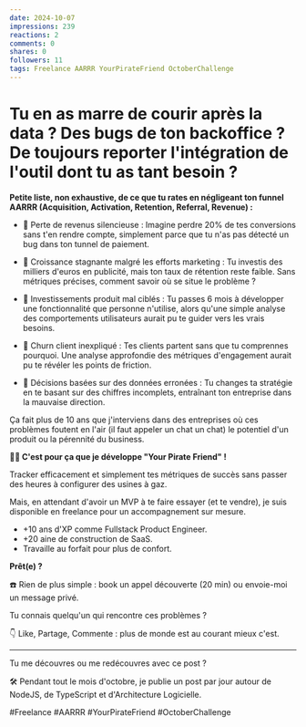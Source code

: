 ```yaml
---
date: 2024-10-07
impressions: 239
reactions: 2
comments: 0
shares: 0
followers: 11
tags: Freelance AARRR YourPirateFriend OctoberChallenge
---
```


# Tu en as marre de courir après la data ? Des bugs de ton backoffice ? De toujours reporter l'intégration de l'outil dont tu as tant besoin ?

**Petite liste, non exhaustive, de ce que tu rates en négligeant ton funnel AARRR (Acquisition, Activation, Retention, Referral, Revenue) :**

- 💸 Perte de revenus silencieuse : Imagine perdre 20% de tes conversions sans t'en rendre compte, simplement parce que tu n'as pas détecté un bug dans ton tunnel de paiement.

- 💄 Croissance stagnante malgré les efforts marketing : Tu investis des milliers d'euros en publicité, mais ton taux de rétention reste faible. Sans métriques précises, comment savoir où se situe le problème ?

- 🙉 Investissements produit mal ciblés : Tu passes 6 mois à développer une fonctionnalité que personne n'utilise, alors qu'une simple analyse des comportements utilisateurs aurait pu te guider vers les vrais besoins.

- 🚪 Churn client inexpliqué : Tes clients partent sans que tu comprennes pourquoi. Une analyse approfondie des métriques d'engagement aurait pu te révéler les points de friction.

- 🎯 Décisions basées sur des données erronées : Tu changes ta stratégie en te basant sur des chiffres incomplets, entraînant ton entreprise dans la mauvaise direction.

Ça fait plus de 10 ans que j'interviens dans des entreprises où ces problèmes foutent en l'air (il faut appeler un chat un chat) le potentiel d'un produit ou la pérennité du business.

**🏴‍☠️ C'est pour ça que je développe "Your Pirate Friend" !**

Tracker efficacement et simplement tes métriques de succès sans passer des heures à configurer des usines à gaz.

Mais, en attendant d'avoir un MVP à te faire essayer (et te vendre), je suis disponible en freelance pour un accompagnement sur mesure.

- +10 ans d'XP comme Fullstack Product Engineer.
- +20 aine de construction de SaaS.
- Travaille au forfait pour plus de confort.

**Prêt(e) ?**

☎️ Rien de plus simple : book un appel découverte (20 min) ou envoie-moi un message privé.

Tu connais quelqu'un qui rencontre ces problèmes ?

👇 Like, Partage, Commente : plus de monde est au courant mieux c'est.

---

Tu me découvres ou me redécouvres avec ce post ?

🛠️ Pendant tout le mois d'octobre, je publie un post par jour autour de NodeJS, de TypeScript et d'Architecture Logicielle.

#Freelance #AARRR #YourPirateFriend #OctoberChallenge
